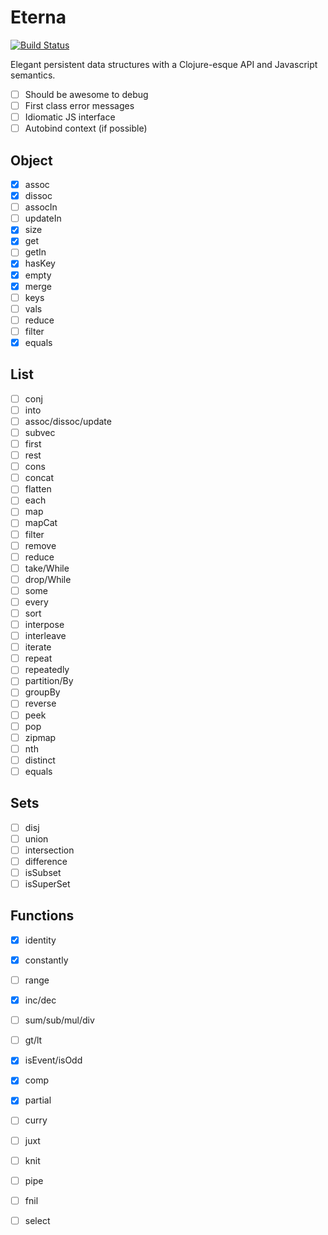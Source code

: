 Eterna
======

[![Build Status](https://travis-ci.org/danprince/aeterna.svg?branch=master)](https://travis-ci.org/danprince/aeterna)

Elegant persistent data structures with a Clojure-esque API and Javascript semantics.

 - [ ] Should be awesome to debug
 - [ ] First class error messages
 - [ ] Idiomatic JS interface
 - [ ] Autobind context (if possible)

## Object
 - [x] assoc
 - [x] dissoc
 - [ ] assocIn
 - [ ] updateIn
 - [x] size
 - [x] get
 - [ ] getIn
 - [x] hasKey
 - [x] empty
 - [x] merge
 - [ ] keys
 - [ ] vals
 - [ ] reduce
 - [ ] filter
 - [x] equals

## List
 - [ ] conj
 - [ ] into
 - [ ] assoc/dissoc/update
 - [ ] subvec
 - [ ] first
 - [ ] rest
 - [ ] cons
 - [ ] concat
 - [ ] flatten
 - [ ] each
 - [ ] map
 - [ ] mapCat
 - [ ] filter
 - [ ] remove
 - [ ] reduce
 - [ ] take/While
 - [ ] drop/While
 - [ ] some
 - [ ] every
 - [ ] sort
 - [ ] interpose
 - [ ] interleave
 - [ ] iterate
 - [ ] repeat
 - [ ] repeatedly
 - [ ] partition/By
 - [ ] groupBy
 - [ ] reverse
 - [ ] peek
 - [ ] pop
 - [ ] zipmap
 - [ ] nth
 - [ ] distinct
 - [ ] equals

## Sets
 - [ ] disj
 - [ ] union
 - [ ] intersection
 - [ ] difference
 - [ ] isSubset
 - [ ] isSuperSet
 
## Functions
 - [x] identity
 - [x] constantly
 - [ ] range
 - [x] inc/dec
 - [ ] sum/sub/mul/div
 - [ ] gt/lt
 - [x] isEvent/isOdd
 - [x] comp
 - [x] partial
 - [ ] curry
 - [ ] juxt
 - [ ] knit
 - [ ] pipe
 - [ ] fnil
 - [ ] select

